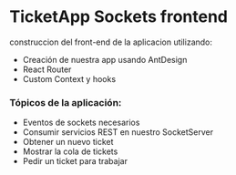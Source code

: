 # TicketApp Sockets frontend
construccion del front-end de la aplicacion utilizando:

- Creación de nuestra app usando AntDesign
- React Router
- Custom Context y hooks

### Tópicos de la aplicación:
- Eventos de sockets necesarios
- Consumir servicios REST en nuestro SocketServer
- Obtener un nuevo ticket
- Mostrar la cola de tickets
- Pedir un ticket para trabajar
